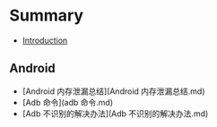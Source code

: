 # Summary

* [Introduction](README.md)

## Android

* [Android 内存泄漏总结](Android 内存泄漏总结.md)
* [Adb 命令](adb 命令.md)
* [Adb 不识别的解决办法](Adb 不识别的解决办法.md)


